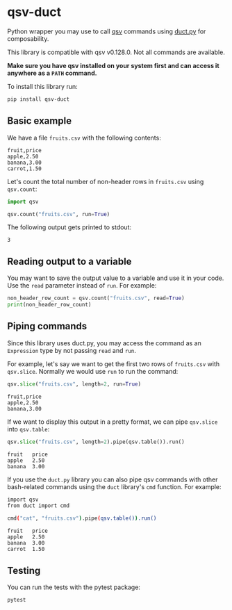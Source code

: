 # qsv-duct

Python wrapper you may use to call [qsv](https://github.com/jqnatividad/qsv) commands using [duct.py](https://github.com/oconnor663/duct.py) for composability.

This library is compatible with qsv v0.128.0. Not all commands are available.

**Make sure you have qsv installed on your system first and can access it anywhere as a `PATH` command.**

To install this library run:

```bash
pip install qsv-duct
```

## Basic example

We have a file `fruits.csv` with the following contents:

```csv
fruit,price
apple,2.50
banana,3.00
carrot,1.50
```

Let's count the total number of non-header rows in `fruits.csv` using `qsv.count`:

```python
import qsv

qsv.count("fruits.csv", run=True)
```

The following output gets printed to stdout:

```console
3
```

## Reading output to a variable

You may want to save the output value to a variable and use it in your code. Use the `read` parameter instead of `run`. For example:

```python
non_header_row_count = qsv.count("fruits.csv", read=True)
print(non_header_row_count)
```

## Piping commands

Since this library uses duct.py, you may access the command as an `Expression` type by not passing `read` and `run`.

For example, let's say we want to get the first two rows of `fruits.csv` with `qsv.slice`. Normally we would use `run` to run the command:

```python
qsv.slice("fruits.csv", length=2, run=True)
```

```console
fruit,price
apple,2.50
banana,3.00
```

If we want to display this output in a pretty format, we can pipe `qsv.slice` into `qsv.table`:

```python
qsv.slice("fruits.csv", length=2).pipe(qsv.table()).run()
```

```console
fruit   price
apple   2.50
banana  3.00
```

If you use the `duct.py` library you can also pipe qsv commands with other bash-related commands using the `duct` library's `cmd` function. For example:

```bash
import qsv
from duct import cmd

cmd("cat", "fruits.csv").pipe(qsv.table()).run()
```

```console
fruit   price
apple   2.50
banana  3.00
carrot  1.50
```

## Testing

You can run the tests with the pytest package:

```bash
pytest
```
